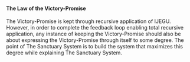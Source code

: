 #### The Law of the Victory-Promise

The Victory-Promise is kept through recursive application of IJEGU. However, in order to complete the feedback loop enabling total recursive application, any instance of keeping the Victory-Promise should also be about expressing the Victory-Promise through itself to some degree. The point of The Sanctuary System is to build the system that maximizes this degree while explaining The Sanctuary System.
